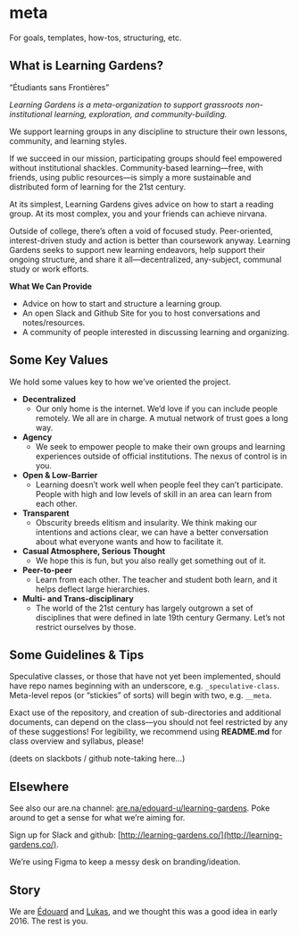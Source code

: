 # meta
For goals, templates, how-tos, structuring, etc. 

## What is Learning Gardens?

“Étudiants sans Frontières”

_Learning Gardens is a meta-organization to support grassroots non-institutional learning, exploration, and community-building._

We support learning groups in any discipline to structure their own lessons, community, and learning styles. 

If we succeed in our mission, participating groups should feel empowered without institutional shackles. Community-based learning—free, with friends, using public resources—is simply a more sustainable and distributed form of learning for the 21st century. 

At its simplest, Learning Gardens gives advice on how to start a reading group. At its most complex, you and your friends can achieve nirvana. 

Outside of college, there’s often a void of focused study. Peer-oriented, interest-driven study and action is better than coursework anyway. Learning Gardens seeks to support new learning endeavors, help support their ongoing structure, and share it all—decentralized, any-subject, communal study or work efforts. 

__What We Can Provide__
- Advice on how to start and structure a learning group.
- An open Slack and Github Site for you to host conversations and notes/resources.
- A community of people interested in discussing learning and organizing. 

## Some Key Values

We hold some values key to how we’ve oriented the project. 

- __Decentralized__
	- Our only home is the internet. We’d love if you can include people remotely. We all are in charge. A mutual network of trust goes a long way. 
- __Agency__
	- We seek to empower people to make their own groups and learning experiences outside of official institutions. The nexus of control is in you. 
- __Open & Low-Barrier__
	- Learning doesn’t work well when people feel they can’t participate. People with high and low levels of skill in an area can learn from each other. 
- __Transparent__
	- Obscurity breeds elitism and insularity. We think making our intentions and actions clear, we can have a better conversation about what everyone wants and how to facilitate it. 
- __Casual Atmosphere, Serious Thought__
	- We hope this is fun, but you also really get something out of it. 
- __Peer-to-peer__
	- Learn from each other. The teacher and student both learn, and it helps deflect large hierarchies. 
- __Multi- and Trans-disciplinary__
	- The world of the 21st century has largely outgrown a set of disciplines that were defined in late 19th century Germany. Let’s not restrict ourselves by those. 

## Some Guidelines & Tips

Speculative classes, or those that have not yet been implemented, should have repo names beginning with an underscore, e.g. `_speculative-class`. Meta-level repos (or “stickies” of sorts) will begin with two, e.g. `__meta`.

Exact use of the repository, and creation of sub-directories and additional documents, can depend on the class—you should not feel restricted by any of these suggestions! For legibility, we recommend using __README.md__ for class overview and syllabus, please!

(deets on slackbots / github note-taking here…)

## Elsewhere

See also our are.na channel: [are.na/edouard-u/learning-gardens](https://www.are.na/edouard-u/learning-gardens). Poke around to get a sense for what we’re aiming for. 

Sign up for Slack and github: [http://learning-gardens.co/](http://learning-gardens.co/).

We’re using Figma to keep a messy desk on branding/ideation. 

## Story

We are [Édouard](http://edouard.us/) and [Lukas](http://ltwp.net), and we thought this was a good idea in early 2016. The rest is you. 
